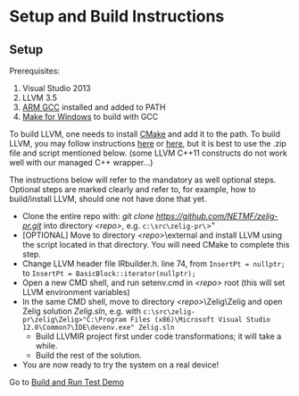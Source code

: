 # Setup and Build Instructions

## Setup

Prerequisites:

1. Visual Studio 2013
2. LLVM 3.5
3. [ARM GCC](https://launchpad.net/gcc-arm-embedded) installed and added to PATH
4. [Make for Windows](http://gnuwin32.sourceforge.net/packages/make.htm) to build with GCC

To build LLVM, one needs to install [CMake](http://www.cmake.org/download/) and add it to the path. 
To build LLVM, you may follow instructions [here](http://llvm.org/) or [here](http://llvm.org/docs/GettingStarted.html), but it is best to use the .zip file and script mentioned below. (some LLVM C++11 constructs do not work well with our managed C++ wrapper...)

The instructions below will refer to the mandatory as well optional steps. Optional steps are marked clearly and refer to, for example, how to build/install LLVM, should one not have done that yet. 

* Clone the entire repo with: _git clone https://github.com/NETMF/zelig-pr.git_ into directory _\<repo\>_, e.g. ```c:\src\zelig-pr\```>"
* [OPTIONAL] Move to directory _\<repo\>_\\external and install LLVM using the script located in that directory. You will need CMake to complete this step.
* Change LLVM header file IRbuilder.h. line 74, from  `InsertPt = nullptr;`  to  `InsertPt = BasicBlock::iterator(nullptr);`
* Open a new CMD shell, and run setenv.cmd in _\<repo\>_ root (this will set LLVM environment variables)
* In the same CMD shell, move to directory _\<repo\>_\\Zelig\Zelig and open Zelig solution _Zelig.sln_, e.g. with ```c:\src\zelig-pr\zelig\Zelig>"C:\Program Files (x86)\Microsoft Visual Studio 12.0\Common7\IDE\devenv.exe" Zelig.sln```
  * Build LLVMIR project first under code transformations; it will take a while.
  * Build the rest of the solution.
* You are now ready to try the system on a real device! 

Go to [Build and Run Test Demo](https://github.com/NETMF/zelig-pr/wiki/demo) 
